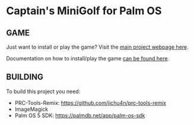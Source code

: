 # Captain's MiniGolf for Palm OS

## GAME
Just want to install or play the game? Visit the [main project webpage here](https://quarters.captaintouch.com/captainsminigolf.html).

Documentation on how to install/play the game [can be found here](https://github.com/captaintouch/Captains_MiniGolf_PalmOS/blob/main/MANUAL.md).

## BUILDING

To build this project you need:
- PRC-Tools-Remix: https://github.com/jichu4n/prc-tools-remix
- ImageMagick
- Palm OS 5 SDK: https://palmdb.net/app/palm-os-sdk
